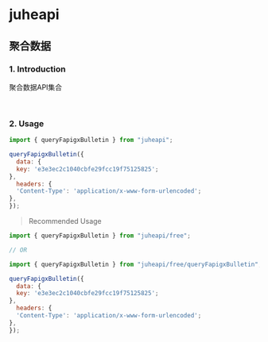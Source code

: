 # juheapi

## 聚合数据

### 1. Introduction

聚合数据API集合

<br/>

### 2. Usage

```javascript
import { queryFapigxBulletin } from "juheapi";

queryFapigxBulletin({
  data: {
  key: 'e3e3ec2c1040cbfe29fcc19f75125825';
},
  headers: {
  'Content-Type': 'application/x-www-form-urlencoded';
},
});
```

> Recommended Usage

```javascript
import { queryFapigxBulletin } from "juheapi/free";

// OR

import { queryFapigxBulletin } from "juheapi/free/queryFapigxBulletin";

queryFapigxBulletin({
  data: {
  key: 'e3e3ec2c1040cbfe29fcc19f75125825';
},
  headers: {
  'Content-Type': 'application/x-www-form-urlencoded';
},
});
```
